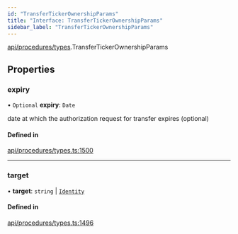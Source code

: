 ```yaml
---
id: "TransferTickerOwnershipParams"
title: "Interface: TransferTickerOwnershipParams"
sidebar_label: "TransferTickerOwnershipParams"
---
```


[api/procedures/types](../../../../../modules/API/Procedures/Types/Types.md).TransferTickerOwnershipParams

## Properties

### expiry

• `Optional` **expiry**: `Date`

date at which the authorization request for transfer expires (optional)

#### Defined in

[api/procedures/types.ts:1500](https://github.com/PolymeshAssociation/polymesh-sdk/blob/c8da9dfce/src/api/procedures/types.ts#L1500)

___

### target

• **target**: `string` \| [`Identity`](../../../../../classes/API/Entities/Identity/Identity.md)

#### Defined in

[api/procedures/types.ts:1496](https://github.com/PolymeshAssociation/polymesh-sdk/blob/c8da9dfce/src/api/procedures/types.ts#L1496)
